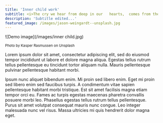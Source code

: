 ```yaml
---
title: 'Inner child work'
subtitle: <i>The cry we hear from deep in our   hearts,  comes from the wounded child within.  Healing this inner  child’s pain is the key healingto transforming anger,  sadness, and fear ~ Thich Nhat Hanh</i>
description: 'Subtitle edited...'
featured_image: /images/jason-weingardt--unsplash.jpg
---
```


![Demo image](/images/inner child.jpg)
 
 <small>Photo by Kasper Rasmussen on Unsplash</small>

Lorem ipsum dolor sit amet, consectetur adipiscing elit, sed do eiusmod tempor incididunt ut labore et dolore magna aliqua. Egestas tellus rutrum tellus pellentesque eu tincidunt tortor aliquam nulla. Mauris pellentesque pulvinar pellentesque habitant morbi. 

Ipsum nunc aliquet bibendum enim. Mi proin sed libero enim. Eget mi proin sed libero enim sed faucibus turpis. A condimentum vitae sapien pellentesque habitant morbi tristique. Est sit amet facilisis magna etiam tempor orci eu. Fames ac turpis egestas maecenas pharetra convallis posuere morbi leo. Phasellus egestas tellus rutrum tellus pellentesque. Purus sit amet volutpat consequat mauris nunc congue. Leo integer malesuada nunc vel risus. Massa ultricies mi quis hendrerit dolor magna eget.
